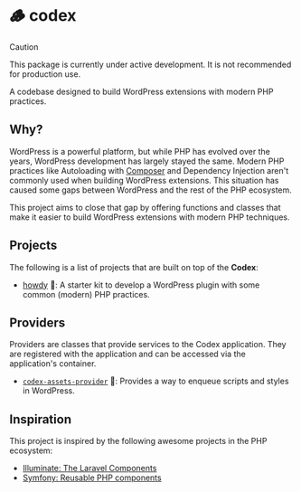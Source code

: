 # 🪵 codex

> [!CAUTION]
> This package is currently under active development. It is not recommended for production use.

A codebase designed to build WordPress extensions with modern PHP practices.

## Why?

WordPress is a powerful platform, but while PHP has evolved over the years, WordPress development has largely stayed the same. Modern PHP practices like Autoloading with [Composer](https://getcomposer.org) and Dependency Injection aren't commonly used when building WordPress extensions. This situation has caused some gaps between WordPress and the rest of the PHP ecosystem.

This project aims to close that gap by offering functions and classes that make it easier to build WordPress extensions with modern PHP techniques.

## Projects

The following is a list of projects that are built on top of the **Codex**:

- [howdy](https://github.com/syntatis/howdy) 🚧: A starter kit to develop a WordPress plugin with some common (modern) PHP practices.


## Providers

Providers are classes that provide services to the Codex application. They are registered with the application and can be accessed via the application's container.

- [`codex-assets-provider`](https://github.com/syntatis/codex-assets-provider) 🚧: Provides a way to enqueue scripts and styles in WordPress.

## Inspiration

This project is inspired by the following awesome projects in the PHP ecosystem:

- [Illuminate: The Laravel Components](https://github.com/illuminate)
- [Symfony: Reusable PHP components](https://github.com/symfony)

